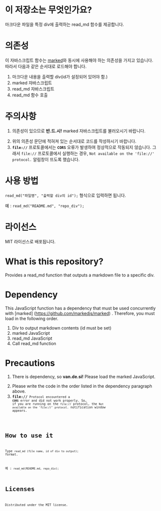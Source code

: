 # 이 저장소는 무엇인가요?
마크다운 파일을 특정 div에 출력하는 read_md 함수를 제공합니다.

# 의존성
이 자바스크립트 함수는 [marked](https://github.com/markedjs/marked)와 동시에 사용해야 하는 의존성을 가지고 있습니다. 따라서 다음과 같은 순서대로 로드해야 합니다.

1. 마크다운 내용을 출력할 div(id가 설정되어 있어야 함.)
2. marked 자바스크립트
3. read_md 자바스크립트
4. read_md 함수 호출

# 주의사항
1. 의존성이 있으므로 **반.드.시!** marked 자바스크립트를 불러오시기 바랍니다.
<script src="https://cdn.jsdelivr.net/npm/marked/marked.min.js"></script>
2. 위의 의존성 문단에 적혀져 있는 순서대로 코드를 작성하시기 바랍니다.
3. **<code>file://</code>** 프로토콜에서는 **<code>CORS</code>** 오류가 발생하여 정상적으로 작동되지 않습니다. 그래서 <code>file://</code> 프로토콜에서 실행하는 경우, <code>Not available on the 'file://' protocol.</code> 알림창이 뜨도록 했습니다.

# 사용 방법
<code>read_md("파일명", "출력할 div의 id");</code> 형식으로 입력하면 됩니다.

예 : <code>read_md("README.md", "repo_div");</code>

# 라이선스
MIT 라이선스로 배포됩니다.

# What is this repository?
Provides a read_md function that outputs a markdown file to a specific div.

# Dependency
This JavaScript function has a dependency that must be used concurrently with [marked] (https://github.com/markedjs/marked) . Therefore, you must load in the following order.

1. Div to output markdown contents (id must be set)
2. marked JavaScript
3. read_md JavaScript
4. Call read_md function

# Precautions
1. There is dependency, so **van.de.si!** Please load the marked JavaScript.
<script src="https://cdn.jsdelivr.net/npm/marked/marked.min.js"></script>
2. Please write the code in the order listed in the dependency paragraph above.
3. **<code>file://<code>** Protocol encountered a **<code>CORS</code>** error and did not work properly. So, if you are running on the <code>file://</code> protocol, the <code>Not available on the 'file://' protocol.</code> notification window appears.

# How to use it
Type <code>read_md (file name, id of div to output);</code> format.

예 : <code>read_md(README.md, repo_div);</code>

# Licenses
Distributed under the MIT license.

